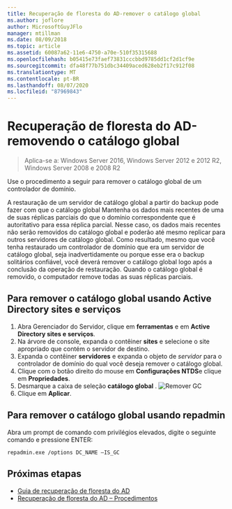 ```yaml
---
title: Recuperação de floresta do AD-remover o catálogo global
ms.author: joflore
author: MicrosoftGuyJFlo
manager: mtillman
ms.date: 08/09/2018
ms.topic: article
ms.assetid: 60087a62-11e6-4750-a70e-510f35315688
ms.openlocfilehash: b05415e73faef73831cccbbd9785dd1cf2d1cf9e
ms.sourcegitcommit: dfa48f77b751dbc34409aced628eb2f17c912f08
ms.translationtype: MT
ms.contentlocale: pt-BR
ms.lasthandoff: 08/07/2020
ms.locfileid: "87969843"
---
```

# <a name="ad-forest-recovery---removing-the-global-catalog"></a>Recuperação de floresta do AD-removendo o catálogo global

>Aplica-se a: Windows Server 2016, Windows Server 2012 e 2012 R2, Windows Server 2008 e 2008 R2

 Use o procedimento a seguir para remover o catálogo global de um controlador de domínio.

 A restauração de um servidor de catálogo global a partir do backup pode fazer com que o catálogo global Mantenha os dados mais recentes de uma de suas réplicas parciais do que o domínio correspondente que é autoritativo para essa réplica parcial. Nesse caso, os dados mais recentes não serão removidos do catálogo global e poderão até mesmo replicar para outros servidores de catálogo global. Como resultado, mesmo que você tenha restaurado um controlador de domínio que era um servidor de catálogo global, seja inadvertidamente ou porque esse era o backup solitários confiável, você deverá remover o catálogo global logo após a conclusão da operação de restauração. Quando o catálogo global é removido, o computador remove todas as suas réplicas parciais.

## <a name="to-remove-the-global-catalog-using-active-directory-sites-and-services"></a>Para remover o catálogo global usando Active Directory sites e serviços

1. Abra Gerenciador do Servidor, clique em **ferramentas** e em **Active Directory sites e serviços**.
2. Na árvore de console, expanda o contêiner **sites** e selecione o site apropriado que contém o servidor de destino.
3. Expanda o contêiner **servidores** e expanda o objeto de *servidor* para o controlador de domínio do qual você deseja remover o catálogo global.
4. Clique com o botão direito do mouse em **Configurações NTDS**e clique em **Propriedades**.
5. Desmarque a caixa de seleção **catálogo global** .
   ![Remover GC](media/AD-Forest-Recovery-Remove-GC/removegc1.png)
6. Clique em **Aplicar**.

## <a name="to-remove-the-global-catalog-using-repadmin"></a>Para remover o catálogo global usando repadmin

Abra um prompt de comando com privilégios elevados, digite o seguinte comando e pressione ENTER:

   ```
   repadmin.exe /options DC_NAME –IS_GC
   ```

## <a name="next-steps"></a>Próximas etapas

- [Guia de recuperação de floresta do AD](AD-Forest-Recovery-Guide.md)
- [Recuperação de floresta do AD – Procedimentos](AD-Forest-Recovery-Procedures.md)
